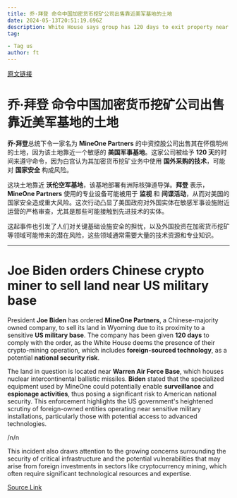 ```yaml
---
title: 乔·拜登 命令中国加密货币挖矿公司出售靠近美军基地的土地
date: 2024-05-13T20:51:19.696Z
description: White House says group has 120 days to exit property near air force’s nuclear facility in Wyoming
tag: 

- Tag us
author: ft
---
```


[原文链接](https://ft.com/content/a15bb35a-152e-4f8a-bdc2-f45b7497a92c)

# **乔·拜登** 命令中国加密货币挖矿公司出售靠近美军基地的土地

**乔·拜登**总统下令一家名为 **MineOne Partners** 的中资控股公司出售其在怀俄明州的土地，因为该土地靠近一个敏感的 **美国军事基地**。这家公司被给予 **120 天**的时间来遵守命令，因为白宫认为其加密货币挖矿业务中使用 **国外采购的技术**，可能对 **国家安全** 构成风险。

这块土地靠近 **沃伦空军基地**，该基地部署有洲际核弹道导弹。**拜登** 表示，**MineOne Partners** 使用的专业设备可能被用于 **监视** 和 **间谍活动**，从而对美国的国家安全造成重大风险。这次行动凸显了美国政府对外国实体在敏感军事设施附近运营的严格审查，尤其是那些可能接触到先进技术的实体。

这起事件也引发了人们对关键基础设施安全的担忧，以及外国投资在加密货币挖矿等领域可能带来的潜在风险，这些领域通常需要大量的技术资源和专业知识。

---

# Joe Biden orders Chinese crypto miner to sell land near US military base

President **Joe Biden** has ordered **MineOne Partners**, a Chinese-majority owned company, to sell its land in Wyoming due to its proximity to a sensitive **US military base**. The company has been given **120 days** to comply with the order, as the White House deems the presence of their crypto-mining operation, which includes **foreign-sourced technology**, as a potential **national security risk**. 

The land in question is located near **Warren Air Force Base**, which houses nuclear intercontinental ballistic missiles. **Biden** stated that the specialized equipment used by MineOne could potentially enable **surveillance** and **espionage activities**, thus posing a significant risk to American national security. This enforcement highlights the US government's heightened scrutiny of foreign-owned entities operating near sensitive military installations, particularly those with potential access to advanced technologies. 

/n/n

This incident also draws attention to the growing concerns surrounding the security of critical infrastructure and the potential vulnerabilities that may arise from foreign investments in sectors like cryptocurrency mining, which often require significant technological resources and expertise.

[Source Link](https://ft.com/content/a15bb35a-152e-4f8a-bdc2-f45b7497a92c)

